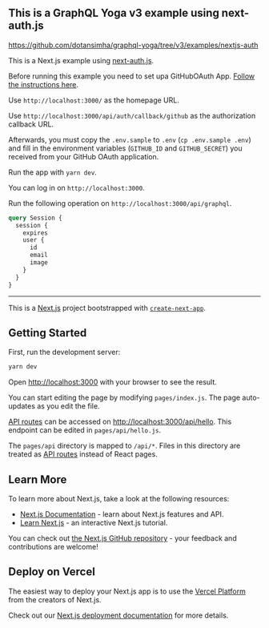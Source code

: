 ## This is a GraphQL Yoga v3 example using next-auth.js
https://github.com/dotansimha/graphql-yoga/tree/v3/examples/nextjs-auth

This is a Next.js example using [next-auth.js](https://next-auth.js.org/).

Before running this example you need to set upa GitHubOAuth App. [Follow the instructions here](https://docs.github.com/en/developers/apps/building-oauth-apps/creating-an-oauth-app).

Use `http://localhost:3000/` as the homepage URL.

Use `http://localhost:3000/api/auth/callback/github` as the authorization callback URL.

Afterwards, you must copy the `.env.sample` to `.env` (`cp .env.sample .env`) and fill in the environment variables (`GITHUB_ID` and `GITHUB_SECRET`) you received from your GitHub OAuth application.

Run the app with `yarn dev`.

You can log in on `http://localhost:3000`.

Run the following operation on `http://localhost:3000/api/graphql`.

```graphql
query Session {
  session {
    expires
    user {
      id
      email
      image
    }
  }
}
```

---

This is a [Next.js](https://nextjs.org/) project bootstrapped with [`create-next-app`](https://github.com/vercel/next.js/tree/canary/packages/create-next-app).

## Getting Started

First, run the development server:

```bash
yarn dev
```

Open [http://localhost:3000](http://localhost:3000) with your browser to see the result.

You can start editing the page by modifying `pages/index.js`. The page auto-updates as you edit the file.

[API routes](https://nextjs.org/docs/api-routes/introduction) can be accessed on [http://localhost:3000/api/hello](http://localhost:3000/api/hello). This endpoint can be edited in `pages/api/hello.js`.

The `pages/api` directory is mapped to `/api/*`. Files in this directory are treated as [API routes](https://nextjs.org/docs/api-routes/introduction) instead of React pages.

## Learn More

To learn more about Next.js, take a look at the following resources:

- [Next.js Documentation](https://nextjs.org/docs) - learn about Next.js features and API.
- [Learn Next.js](https://nextjs.org/learn) - an interactive Next.js tutorial.

You can check out [the Next.js GitHub repository](https://github.com/vercel/next.js/) - your feedback and contributions are welcome!

## Deploy on Vercel

The easiest way to deploy your Next.js app is to use the [Vercel Platform](https://vercel.com/new?utm_medium=default-template&filter=next.js&utm_source=create-next-app&utm_campaign=create-next-app-readme) from the creators of Next.js.

Check out our [Next.js deployment documentation](https://nextjs.org/docs/deployment) for more details.
